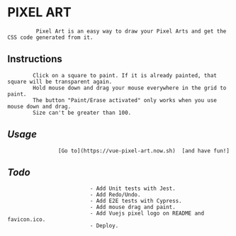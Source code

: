 #                                       **PIXEL  ART**
             Pixel Art is an easy way to draw your Pixel Arts and get the CSS code generated from it. 
##                                       **Instructions**
            Click on a square to paint. If it is already painted, that square will be transparent again.
            Hold mouse down and drag your mouse everywhere in the grid to paint.
            The button "Paint/Erase activated" only works when you use mouse down and drag.
            Size can't be greater than 100.

##                                        ***Usage***
                    [Go to](https://vue-pixel-art.now.sh)  [and have fun!]

##                                         ***Todo***

                              - Add Unit tests with Jest.
                              - Add Redo/Undo.
                              - Add E2E tests with Cypress.
                              - Add mouse drag and paint.
                              - Add Vuejs pixel logo on README and favicon.ico.
                              - Deploy.

